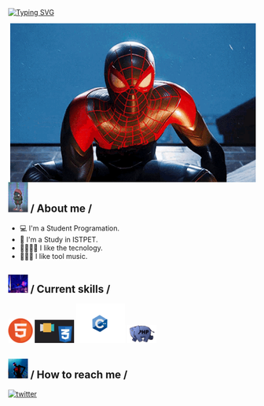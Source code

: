 <div>
  <div align="top">
    <a href="https://git.io/typing-svg"
      ><img
        src="https://readme-typing-svg.demolab.com?font=Fira+Code&weight=500&size=25&pause=800&color=4F46E5&random=false&width=600&height=60&lines=Welcome!+I'm+Anderson+Jacome;Software+Student+is+my+1nd+career.+;I+like+to+technology+%F0%9F%A4%97"
        alt="Typing SVG"
    /></a>
  </div>

<img
    align="right"
    width="500"
    alt="Shimarin"
    src="./assets/hola.gif" />

  <h2>
    <picture
      ><img src="./assets/miles.gif" width="40px"
    /></picture>
    / About me /
  </h2>

  <ul>
    <li>💻 I'm a Student Programation.</li>
    <li>🚀 I'm a Study in ISTPET.</li>
    <li>👨‍👩‍👧‍👧 I like the tecnology.</li>
    <li>🤘🏽🎸 I like tool music.</li>
  </ul>

  <h2>
    <picture
      ><img src="./assets/gid.gif"  width="40px"
    /></picture>
    / Current skills /
  </h2>

  <div>
    <img src="./assets/html.gif"  width="50px" />
    <img src="./assets/css.gif" width="80px" />
    <img src="./assets/c++.gif" width="100px" />
    <img src="./assets/php.gif" width="60px" />
  </div>

<h2>
  <picture
    ><img
      src="./assets/morales.gif"
      width="40px"
  /></picture>
  / How to reach me /
</h2>

<div align="left">
    <a
      href=""
      target="_blank">
      <img
        src="https://img.shields.io/badge/alerxses-22092C?style=flat-square&logo=x"
        alt="twitter" />
    
</div>
       
